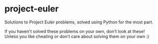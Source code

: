# project-euler
Solutions to Project Euler problems, solved using Python for the most part. 

If you haven't solved these problems on your own, don't look at these! Unless you like cheating or don't care about solving them on your own :)
